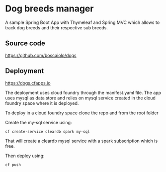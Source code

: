 # Dog breeds manager

A sample Spring Boot App with Thymeleaf and Spring MVC which allows to track dog breeds and their respective sub breeds.


## Source code

https://github.com/boscaiolo/dogs

## Deployment

https://dogs.cfapps.io

The deployment uses cloud foundry through the manifest.yaml file.
The app uses mysql as data store and relies on mysql service created in the cloud foundry space where it is deployed.

To deploy in a cloud foundry space clone the repo and from the root folder

Create the my-sql service using:
```
cf create-service cleardb spark my-sql 
```
That will create a cleardb mysql service with a spark subscription which is free.

Then deploy using:
```
cf push 
```